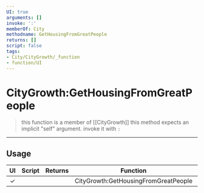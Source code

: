 ```yaml
---
UI: true
arguments: []
invoke: ':'
memberOf: City
methodname: GetHousingFromGreatPeople
returns: []
script: false
tags:
- City/CityGrowth/_function
- function/UI
---
```

# CityGrowth:GetHousingFromGreatPeople
> this function is a member of [[CityGrowth]]
> this method expects an implicit "self" argument. invoke it with `:`
-----
## Usage
|  UI | Script | Returns | Function | Arguments |
|:---:|:------:|-------:|:--------:|:---------|
|✓| ||CityGrowth:GetHousingFromGreatPeople||
